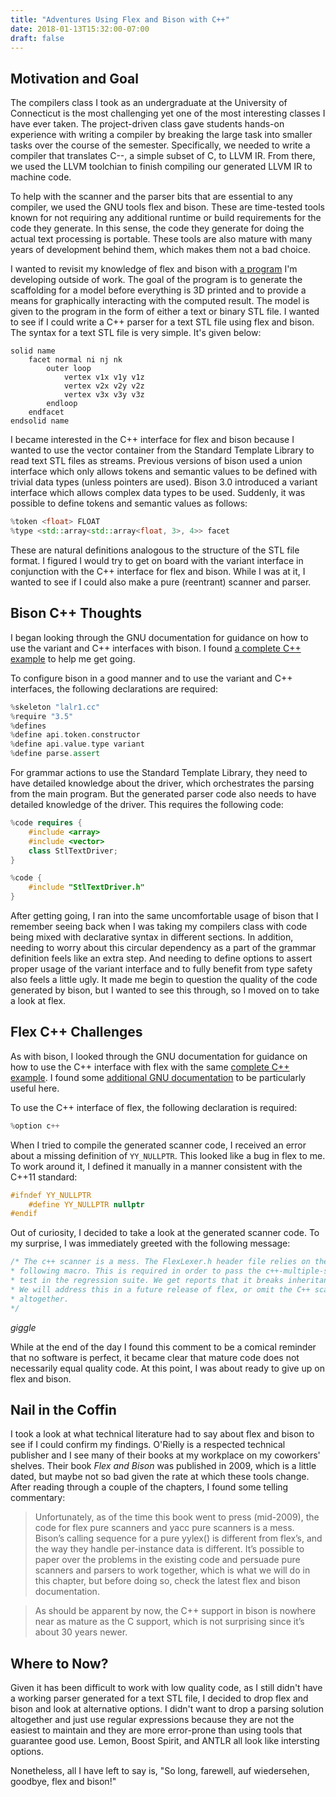 ```yaml
---
title: "Adventures Using Flex and Bison with C++"
date: 2018-01-13T15:32:00-07:00
draft: false
---
```


## Motivation and Goal

The compilers class I took as an undergraduate at the University of Connecticut is the most challenging yet one of the most interesting classes I have ever taken.  The project-driven class gave students hands-on experience with writing a compiler by breaking the large task into smaller tasks over the course of the semester.  Specifically, we needed to write a compiler that translates C\-\-, a simple subset of C, to LLVM IR.  From there, we used the LLVM toolchian to finish compiling our generated LLVM IR to machine code.

To help with the scanner and the parser bits that are essential to any compiler, we used the GNU tools flex and bison.  These are time-tested tools known for not requiring any additional runtime or build requirements for the code they generate.  In this sense, the code they generate for doing the actual text processing is portable.  These tools are also mature with many years of development behind them, which makes them not a bad choice.

I wanted to revisit my knowledge of flex and bison with [a program](https://github.com/gtkramer/ScaffoldingGenerator) I'm developing outside of work.  The goal of the program is to generate the scaffolding for a model before everything is 3D printed and to provide a means for graphically interacting with the computed result.  The model is given to the program in the form of either a text or binary STL file.  I wanted to see if I could write a C++ parser for a text STL file using flex and bison.  The syntax for a text STL file is very simple.  It's given below:

``` plain
solid name
	facet normal ni nj nk
		outer loop
			vertex v1x v1y v1z
			vertex v2x v2y v2z
			vertex v3x v3y v3z
		endloop
	endfacet
endsolid name
```

I became interested in the C++ interface for flex and bison because I wanted to use the vector container from the Standard Template Library to read text STL files as streams.  Previous versions of bison used a union interface which only allows tokens and semantic values to be defined with trivial data types (unless pointers are used).  Bison 3.0 introduced a variant interface which allows complex data types to be used.  Suddenly, it was possible to define tokens and semantic values as follows:

``` c++
%token <float> FLOAT
%type <std::array<std::array<float, 3>, 4>> facet
```

These are natural definitions analogous to the structure of the STL file format.  I figured I would try to get on board with the variant interface in conjunction with the C++ interface for flex and bison.  While I was at it, I wanted to see if I could also make a pure (reentrant) scanner and parser.

## Bison C++ Thoughts

I began looking through the GNU documentation for guidance on how to use the variant and C++ interfaces with bison.  I found [a complete C++ example](https://www.gnu.org/software/bison/manual/html_node/Calc_002b_002b-Parser.html) to help me get going.

To configure bison in a good manner and to use the variant and C++ interfaces, the following declarations are required:

``` c++
%skeleton "lalr1.cc"
%require "3.5"
%defines
%define api.token.constructor
%define api.value.type variant
%define parse.assert
```

For grammar actions to use the Standard Template Library, they need to have detailed knowledge about the driver, which orchestrates the parsing from the main program.  But the generated parser code also needs to have detailed knowledge of the driver.  This requires the following code:

``` c++
%code requires {
    #include <array>
    #include <vector>
    class StlTextDriver;
}

%code {
    #include "StlTextDriver.h"
}
```

After getting going, I ran into the same uncomfortable usage of bison that I remember seeing back when I was taking my compilers class with code being mixed with declarative syntax in different sections.  In addition, needing to worry about this circular dependency as a part of the grammar definition feels like an extra step.  And needing to define options to assert proper usage of the variant interface and to fully benefit from type safety also feels a little ugly.  It made me begin to question the quality of the code generated by bison, but I wanted to see this through, so I moved on to take a look at flex.

## Flex C++ Challenges

As with bison, I looked through the GNU documentation for guidance on how to use the C++ interface with flex with the same [complete C++ example](https://www.gnu.org/software/bison/manual/html_node/Calc_002b_002b-Scanner.html#Calc_002b_002b-Scanner).  I found some [additional GNU documentation](https://ftp.gnu.org/old-gnu/Manuals/flex-2.5.4/html_node/flex_19.html) to be particularly useful here.

To use the C++ interface of flex, the following declaration is required:

``` C++
%option c++
```

When I tried to compile the generated scanner code, I received an error about a missing definition of `YY_NULLPTR`.  This looked like a bug in flex to me.  To work around it, I defined it manually in a manner consistent with the C++11 standard:

``` c++
#ifndef YY_NULLPTR
	#define YY_NULLPTR nullptr
#endif
```

Out of curiosity, I decided to take a look at the generated scanner code.  To my surprise, I was immediately greeted with the following message:

``` c++
/* The c++ scanner is a mess. The FlexLexer.h header file relies on the
* following macro. This is required in order to pass the c++-multiple-scanners
* test in the regression suite. We get reports that it breaks inheritance.
* We will address this in a future release of flex, or omit the C++ scanner
* altogether.
*/
```

*giggle*

While at the end of the day I found this comment to be a comical reminder that no software is perfect, it became clear that mature code does not necessarily equal quality code.  At this point, I was about ready to give up on flex and bison.

## Nail in the Coffin

I took a look at what technical literature had to say about flex and bison to see if I could confirm my findings.  O'Rielly is a respected technical publisher and I see many of their books at my workplace on my coworkers' shelves.  Their book *Flex and Bison* was published in 2009, which is a little dated, but maybe not so bad given the rate at which these tools change.  After reading through a couple of the chapters, I found some telling commentary:

> Unfortunately, as of the time this book went to press (mid-2009), the code for flex pure scanners and yacc pure scanners is a mess. Bison’s calling sequence for a pure yylex() is different from flex’s, and the way they handle per-instance data is different. It’s possible to paper over the problems in the existing code and persuade pure scanners and parsers to work together, which is what we will do in this chapter, but before doing so, check the latest flex and bison documentation.

> As should be apparent by now, the C++ support in bison is nowhere near as mature as the C support, which is not surprising since it’s about 30 years newer.

## Where to Now?

Given it has been difficult to work with low quality code, as I still didn't have a working parser generated for a text STL file, I decided to drop flex and bison and look at alternative options.  I didn't want to drop a parsing solution altogether and just use regular expressions because they are not the easiest to maintain and they are more error-prone than using tools that guarantee good use.  Lemon, Boost Spirit, and ANTLR all look like intersting options.

Nonetheless, all I have left to say is, "So long, farewell, auf wiedersehen, goodbye, flex and bison!"
